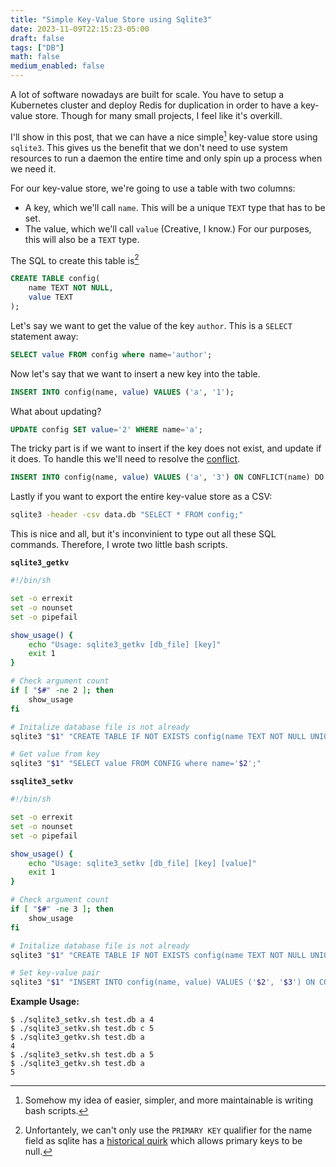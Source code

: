 ```yaml
---
title: "Simple Key-Value Store using Sqlite3"
date: 2023-11-09T22:15:23-05:00
draft: false
tags: ["DB"]
math: false
medium_enabled: false
---
```


A lot of software nowadays are built for scale. You have to setup a Kubernetes cluster and deploy Redis for duplication in order to have a key-value store. Though for many small projects, I feel like it's overkill. 

I'll show in this post, that we can have a nice simple[^1] key-value store using `sqlite3`. This gives us the benefit that we don't need to use system resources to run a daemon the entire time and only spin up a process when we need it.

For our key-value store, we're going to use a table with two columns:

- A key, which we'll call `name`. This will be a unique `TEXT` type that has to be set.
- The value, which we'll call `value` (Creative, I know.) For our purposes, this will also be a `TEXT` type.

The SQL to create this table is[^2]

```sql
CREATE TABLE config(
    name TEXT NOT NULL,
    value TEXT
);
```

Let's say we want to get the value of the key `author`. This is a `SELECT` statement away:

```sql
SELECT value FROM config where name='author';
```

Now let's say that we want to insert a new key into the table.

```sql
INSERT INTO config(name, value) VALUES ('a', '1');
```

What about updating?

```sql
UPDATE config SET value='2' WHERE name='a';
```

The tricky part is if we want to insert if the key does not exist, and update if it does. To handle this we'll need to resolve the [conflict](https://www.sqlite.org/lang_conflict.html).

```sql
INSERT INTO config(name, value) VALUES ('a', '3') ON CONFLICT(name) DO UPDATE SET value=excluded.value;
```

Lastly if you want to export the entire key-value store as a CSV:

```bash
sqlite3 -header -csv data.db "SELECT * FROM config;"
```

This is nice and all, but it's inconvinient to type out all these SQL commands. Therefore, I wrote two little bash scripts.

**`sqlite3_getkv`**

```bash
#!/bin/sh

set -o errexit
set -o nounset
set -o pipefail

show_usage() {
    echo "Usage: sqlite3_getkv [db_file] [key]"
    exit 1
}

# Check argument count
if [ "$#" -ne 2 ]; then
    show_usage
fi

# Initalize database file is not already
sqlite3 "$1" "CREATE TABLE IF NOT EXISTS config(name TEXT NOT NULL UNIQUE, value TEXT);"

# Get value from key
sqlite3 "$1" "SELECT value FROM CONFIG where name='$2';"

```

**`ssqlite3_setkv`**

```bash
#!/bin/sh

set -o errexit
set -o nounset
set -o pipefail

show_usage() {
    echo "Usage: sqlite3_setkv [db_file] [key] [value]"
    exit 1
}

# Check argument count
if [ "$#" -ne 3 ]; then
    show_usage
fi

# Initalize database file is not already
sqlite3 "$1" "CREATE TABLE IF NOT EXISTS config(name TEXT NOT NULL UNIQUE, value TEXT);"

# Set key-value pair
sqlite3 "$1" "INSERT INTO config(name, value) VALUES ('$2', '$3') ON CONFLICT(name) DO UPDATE SET value=excluded.value;"
```

**Example Usage:**

```
$ ./sqlite3_setkv.sh test.db a 4
$ ./sqlite3_setkv.sh test.db c 5
$ ./sqlite3_getkv.sh test.db a
4
$ ./sqlite3_setkv.sh test.db a 5
$ ./sqlite3_getkv.sh test.db a
5
```

[^1]: Somehow my idea of easier, simpler, and more maintainable is writing bash scripts.
[^2]: Unfortantely, we can't only use the `PRIMARY KEY` qualifier for the name field as sqlite has a [historical quirk](https://www.sqlite.org/quirks.html) which allows primary keys to be null. 

